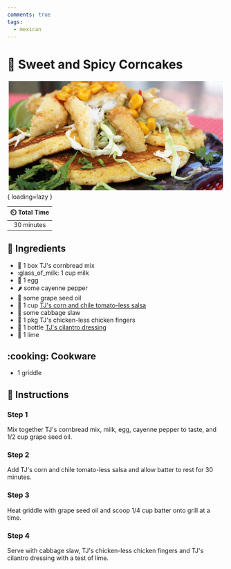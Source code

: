```yaml
---
comments: true
tags:
  - mexican
---
```

# :pancakes: Sweet and Spicy Corncakes

![Sweet and Spicy Corncakes](../assets/images/sweet-and-spicy-corncakes.jpg){ loading=lazy }

| :timer_clock: Total Time |
|:-----------------------: |
| 30 minutes |

## :salt: Ingredients

- :corn: 1 box TJ's cornbread mix
- :glass_of_milk: 1 cup milk
- :egg: 1 egg
- :hot_pepper: some cayenne pepper
- :grapes: some grape seed oil
- :corn: 1 cup [TJ's corn and chile tomato-less salsa][1]
- :green_salad: some cabbage slaw
- :poultry_leg: 1 pkg TJ's chicken-less chicken fingers
- :herb: 1 bottle [TJ's cilantro dressing][2]
- :lemon: 1 lime

## :cooking: Cookware

- 1 griddle

## :pencil: Instructions

### Step 1

Mix together TJ's cornbread mix, milk, egg, cayenne pepper to taste, and 1/2 cup grape seed oil.

### Step 2

Add TJ's corn and chile tomato-less salsa and allow batter to rest for 30 minutes.

### Step 3

Heat griddle with grape seed oil and scoop 1/4 cup batter onto grill at a time.

### Step 4

Serve with cabbage slaw, TJ's chicken-less chicken fingers and TJ's cilantro dressing with a test of lime.

[1]: <../sauces-and-dressings/sweet-and-spicy-corn-salsa.md>
[2]: <../sauces-and-dressings/cilantro-dressing.md>

